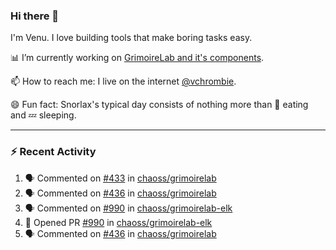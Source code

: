 ### Hi there 👋

I'm Venu. I love building tools that make boring tasks easy.

📊 I’m currently working on [GrimoireLab and it's components](https://chaoss.github.io/grimoirelab).

📫 How to reach me: I live on the internet [@vchrombie](https://www.google.co.in/search?q=vchrombie).

😄 Fun fact: Snorlax's typical day consists of nothing more than :doughnut: eating and :zzz: sleeping.

---

### :zap: Recent Activity

<!--START_SECTION:activity-->
1. 🗣 Commented on [#433](https://github.com/chaoss/grimoirelab/issues/433) in [chaoss/grimoirelab](https://github.com/chaoss/grimoirelab)
2. 🗣 Commented on [#436](https://github.com/chaoss/grimoirelab/issues/436) in [chaoss/grimoirelab](https://github.com/chaoss/grimoirelab)
3. 🗣 Commented on [#990](https://github.com/chaoss/grimoirelab-elk/issues/990) in [chaoss/grimoirelab-elk](https://github.com/chaoss/grimoirelab-elk)
4. 💪 Opened PR [#990](https://github.com/chaoss/grimoirelab-elk/pull/990) in [chaoss/grimoirelab-elk](https://github.com/chaoss/grimoirelab-elk)
5. 🗣 Commented on [#436](https://github.com/chaoss/grimoirelab/issues/436) in [chaoss/grimoirelab](https://github.com/chaoss/grimoirelab)
<!--END_SECTION:activity-->

<!--
**vchrombie/vchrombie** is a ✨ _special_ ✨ repository because its `README.md` (this file) appears on your GitHub profile.

Here are some ideas to get you started:

- 🔭 I’m currently working on ...
- 🌱 I’m currently learning ...
- 👯 I’m looking to collaborate on ...
- 🤔 I’m looking for help with ...
- 💬 Ask me about ...
- 📫 How to reach me: ...
- 😄 Pronouns: ...
- ⚡ Fun fact: ...
-->
